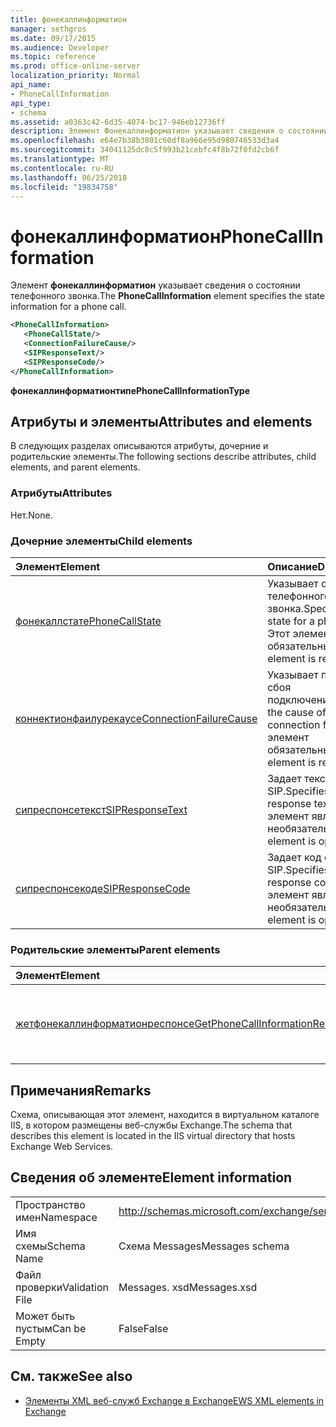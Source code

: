 ```yaml
---
title: фонекаллинформатион
manager: sethgros
ms.date: 09/17/2015
ms.audience: Developer
ms.topic: reference
ms.prod: office-online-server
localization_priority: Normal
api_name:
- PhoneCallInformation
api_type:
- schema
ms.assetid: a0363c42-6d35-4074-bc17-946eb12736ff
description: Элемент Фонекаллинформатион указывает сведения о состоянии телефонного звонка.
ms.openlocfilehash: e64e7b38b3801c60df8a966e95d980746533d3a4
ms.sourcegitcommit: 34041125dc8c5f993b21cebfc4f8b72f0fd2cb6f
ms.translationtype: MT
ms.contentlocale: ru-RU
ms.lasthandoff: 06/25/2018
ms.locfileid: "19834758"
---
```

# <a name="phonecallinformation"></a><span data-ttu-id="4e89b-103">фонекаллинформатион</span><span class="sxs-lookup"><span data-stu-id="4e89b-103">PhoneCallInformation</span></span>

<span data-ttu-id="4e89b-104">Элемент **фонекаллинформатион** указывает сведения о состоянии телефонного звонка.</span><span class="sxs-lookup"><span data-stu-id="4e89b-104">The **PhoneCallInformation** element specifies the state information for a phone call.</span></span> 
  
```XML
<PhoneCallInformation>
   <PhoneCallState/>
   <ConnectionFailureCause/>
   <SIPResponseText/>
   <SIPResponseCode/>
</PhoneCallInformation>
```

 <span data-ttu-id="4e89b-105">**фонекаллинформатионтипе**</span><span class="sxs-lookup"><span data-stu-id="4e89b-105">**PhoneCallInformationType**</span></span>
## <a name="attributes-and-elements"></a><span data-ttu-id="4e89b-106">Атрибуты и элементы</span><span class="sxs-lookup"><span data-stu-id="4e89b-106">Attributes and elements</span></span>

<span data-ttu-id="4e89b-107">В следующих разделах описываются атрибуты, дочерние и родительские элементы.</span><span class="sxs-lookup"><span data-stu-id="4e89b-107">The following sections describe attributes, child elements, and parent elements.</span></span>
  
### <a name="attributes"></a><span data-ttu-id="4e89b-108">Атрибуты</span><span class="sxs-lookup"><span data-stu-id="4e89b-108">Attributes</span></span>

<span data-ttu-id="4e89b-109">Нет.</span><span class="sxs-lookup"><span data-stu-id="4e89b-109">None.</span></span>
  
### <a name="child-elements"></a><span data-ttu-id="4e89b-110">Дочерние элементы</span><span class="sxs-lookup"><span data-stu-id="4e89b-110">Child elements</span></span>

|<span data-ttu-id="4e89b-111">**Элемент**</span><span class="sxs-lookup"><span data-stu-id="4e89b-111">**Element**</span></span>|<span data-ttu-id="4e89b-112">**Описание**</span><span class="sxs-lookup"><span data-stu-id="4e89b-112">**Description**</span></span>|
|:-----|:-----|
|[<span data-ttu-id="4e89b-113">фонекаллстате</span><span class="sxs-lookup"><span data-stu-id="4e89b-113">PhoneCallState</span></span>](phonecallstate.md) <br/> |<span data-ttu-id="4e89b-114">Указывает состояние телефонного звонка.</span><span class="sxs-lookup"><span data-stu-id="4e89b-114">Specifies the state for a phone call.</span></span> <span data-ttu-id="4e89b-115">Этот элемент обязательный.</span><span class="sxs-lookup"><span data-stu-id="4e89b-115">This element is required.</span></span>  <br/> |
|[<span data-ttu-id="4e89b-116">коннектионфаилурекаусе</span><span class="sxs-lookup"><span data-stu-id="4e89b-116">ConnectionFailureCause</span></span>](connectionfailurecause.md) <br/> |<span data-ttu-id="4e89b-117">Указывает причину сбоя подключения.</span><span class="sxs-lookup"><span data-stu-id="4e89b-117">Specifies the cause of a connection failure.</span></span> <span data-ttu-id="4e89b-118">Этот элемент обязательный.</span><span class="sxs-lookup"><span data-stu-id="4e89b-118">This element is required.</span></span>  <br/> |
|[<span data-ttu-id="4e89b-119">сипреспонсетекст</span><span class="sxs-lookup"><span data-stu-id="4e89b-119">SIPResponseText</span></span>](sipresponsetext.md) <br/> |<span data-ttu-id="4e89b-120">Задает текст ответа SIP.</span><span class="sxs-lookup"><span data-stu-id="4e89b-120">Specifies the SIP response text.</span></span> <span data-ttu-id="4e89b-121">Этот элемент является необязательным.</span><span class="sxs-lookup"><span data-stu-id="4e89b-121">This element is optional.</span></span>  <br/> |
|[<span data-ttu-id="4e89b-122">сипреспонсекоде</span><span class="sxs-lookup"><span data-stu-id="4e89b-122">SIPResponseCode</span></span>](sipresponsecode.md) <br/> |<span data-ttu-id="4e89b-123">Задает код ответа SIP.</span><span class="sxs-lookup"><span data-stu-id="4e89b-123">Specifies the SIP response code.</span></span> <span data-ttu-id="4e89b-124">Этот элемент является необязательным.</span><span class="sxs-lookup"><span data-stu-id="4e89b-124">This element is optional.</span></span>  <br/> |
   
### <a name="parent-elements"></a><span data-ttu-id="4e89b-125">Родительские элементы</span><span class="sxs-lookup"><span data-stu-id="4e89b-125">Parent elements</span></span>

|<span data-ttu-id="4e89b-126">**Элемент**</span><span class="sxs-lookup"><span data-stu-id="4e89b-126">**Element**</span></span>|<span data-ttu-id="4e89b-127">**Описание**</span><span class="sxs-lookup"><span data-stu-id="4e89b-127">**Description**</span></span>|
|:-----|:-----|
|[<span data-ttu-id="4e89b-128">жетфонекаллинформатионреспонсе</span><span class="sxs-lookup"><span data-stu-id="4e89b-128">GetPhoneCallInformationResponse</span></span>](getphonecallinformationresponse.md) <br/> |<span data-ttu-id="4e89b-129">Определяет ответ на запрос [операции GetPhoneCallInformation](getphonecallinformation-operation.md) .</span><span class="sxs-lookup"><span data-stu-id="4e89b-129">Defines a response to a [GetPhoneCallInformation operation](getphonecallinformation-operation.md) request.</span></span>  <br/> |
   
## <a name="remarks"></a><span data-ttu-id="4e89b-130">Примечания</span><span class="sxs-lookup"><span data-stu-id="4e89b-130">Remarks</span></span>

<span data-ttu-id="4e89b-131">Схема, описывающая этот элемент, находится в виртуальном каталоге IIS, в котором размещены веб-службы Exchange.</span><span class="sxs-lookup"><span data-stu-id="4e89b-131">The schema that describes this element is located in the IIS virtual directory that hosts Exchange Web Services.</span></span>
  
## <a name="element-information"></a><span data-ttu-id="4e89b-132">Сведения об элементе</span><span class="sxs-lookup"><span data-stu-id="4e89b-132">Element information</span></span>

|||
|:-----|:-----|
|<span data-ttu-id="4e89b-133">Пространство имен</span><span class="sxs-lookup"><span data-stu-id="4e89b-133">Namespace</span></span>  <br/> |http://schemas.microsoft.com/exchange/services/2006/messages  <br/> |
|<span data-ttu-id="4e89b-134">Имя схемы</span><span class="sxs-lookup"><span data-stu-id="4e89b-134">Schema Name</span></span>  <br/> |<span data-ttu-id="4e89b-135">Схема Messages</span><span class="sxs-lookup"><span data-stu-id="4e89b-135">Messages schema</span></span>  <br/> |
|<span data-ttu-id="4e89b-136">Файл проверки</span><span class="sxs-lookup"><span data-stu-id="4e89b-136">Validation File</span></span>  <br/> |<span data-ttu-id="4e89b-137">Messages. xsd</span><span class="sxs-lookup"><span data-stu-id="4e89b-137">Messages.xsd</span></span>  <br/> |
|<span data-ttu-id="4e89b-138">Может быть пустым</span><span class="sxs-lookup"><span data-stu-id="4e89b-138">Can be Empty</span></span>  <br/> |<span data-ttu-id="4e89b-139">False</span><span class="sxs-lookup"><span data-stu-id="4e89b-139">False</span></span>  <br/> |
   
## <a name="see-also"></a><span data-ttu-id="4e89b-140">См. также</span><span class="sxs-lookup"><span data-stu-id="4e89b-140">See also</span></span>



- [<span data-ttu-id="4e89b-141">Элементы XML веб-служб Exchange в Exchange</span><span class="sxs-lookup"><span data-stu-id="4e89b-141">EWS XML elements in Exchange</span></span>](ews-xml-elements-in-exchange.md)

